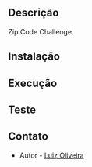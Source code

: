 ## Descrição

Zip Code Challenge

## Instalação

## Execução

## Teste

## Contato

- Autor - [Luiz Oliveira](https://www.linkedin.com/in/luizclaudiojau/)
